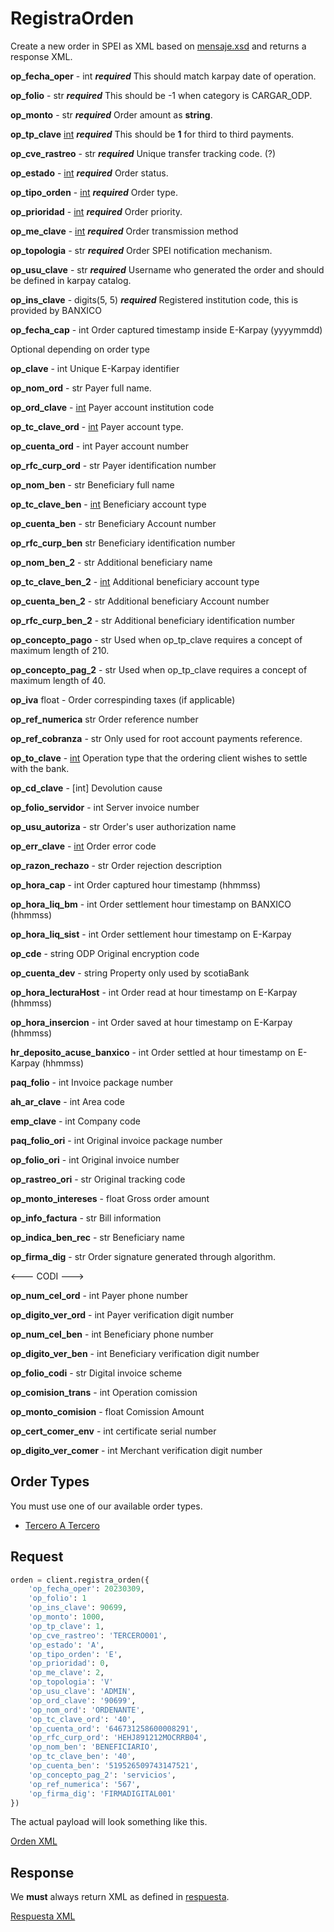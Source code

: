 # RegistraOrden
Create a new order in SPEI as XML based on [mensaje.xsd](https://drive.google.com/file/d/1bf28_MmSRywfCvIwcPO2IyaEOwPFvKlJ/view?usp=sharing) and returns a response XML.

**op_fecha_oper** - int **_required_** This should match karpay date of operation.

**op_folio** - str **_required_** This should be -1 when category is CARGAR_ODP.

**op_monto** - str **_required_** Order amount as **string**.

**op_tp_clave** [int](/spei/types.py#4) **_required_** This should be **1** for third to third payments.

**op_cve_rastreo** - str **_required_** Unique transfer tracking code. (?)

**op_estado** - [int](/spei/types.py#74)  **_required_** Order status.

**op_tipo_orden** - [int](/spei/types.py#31) **_required_** Order type.

**op_prioridad** - [int](/spei/types.py#56) **_required_** Order priority.

**op_me_clave** - [int](/spei/types.py#89) **_required_** Order transmission method

**op_topologia** - str **_required_** Order SPEI notification mechanism.

**op_usu_clave** - str **_required_** Username who generated the order and should be defined in karpay catalog.

**op_ins_clave** - digits(5, 5) **_required_** Registered institution code, this is provided by BANXICO

**op_fecha_cap** - int Order captured timestamp inside E-Karpay (yyyymmdd)

Optional depending on order type

**op_clave** - int Unique E-Karpay identifier

**op_nom_ord** - str Payer full name.

**op_ord_clave** - [int](/spei/types.py#81) Payer account institution code

**op_tc_clave_ord** - [int](/spei/types.py#36) Payer account type.

**op_cuenta_ord** - int Payer account number

**op_rfc_curp_ord** - str Payer identification number

**op_nom_ben** - str  Beneficiary full name

**op_tc_clave_ben** - [int](/spei/types.py#36) Beneficiary account type

**op_cuenta_ben** - str Beneficiary Account number

**op_rfc_curp_ben** str Beneficiary identification number

**op_nom_ben_2** - str Additional beneficiary name

**op_tc_clave_ben_2** - [int](/spei/types.py#36) Additional beneficiary account type

**op_cuenta_ben_2** - str Additional beneficiary Account number

**op_rfc_curp_ben_2** - str Additional beneficiary identification number

**op_concepto_pago** - str Used when op_tp_clave requires a concept of maximum length of 210.

**op_concepto_pag_2** - str Used when op_tp_clave requires a concept of maximum length of 40.

**op_iva** float - Order correspinding taxes (if applicable)

**op_ref_numerica** str Order reference number

**op_ref_cobranza** - str Only used for root account payments reference.

**op_to_clave** - [int](/spei/types.py#4) Operation type that the ordering client wishes to settle with the bank.

**op_cd_clave** - [int] Devolution cause

**op_folio_servidor** - int Server invoice number

**op_usu_autoriza** - str Order's user authorization name

**op_err_clave** - [int](/spei/errors.py) Order error code

**op_razon_rechazo** - str Order rejection description

**op_hora_cap** - int Order captured hour timestamp (hhmmss)

**op_hora_liq_bm** - int Order settlement hour timestamp on BANXICO (hhmmss)

**op_hora_liq_sist** - int Order settlement hour timestamp on E-Karpay

**op_cde** - string ODP Original encryption code

**op_cuenta_dev** - string Property only used by scotiaBank

**op_hora_lecturaHost** - int Order read at hour timestamp on E-Karpay (hhmmss)

**op_hora_insercion** - int Order saved at hour timestamp on E-Karpay (hhmmss)

**hr_deposito_acuse_banxico** - int  Order settled at hour timestamp on E-Karpay (hhmmss)

**paq_folio** - int Invoice package number

**ah_ar_clave** - int Area code

**emp_clave** - int Company code

**paq_folio_ori** - int Original invoice package number

**op_folio_ori** - int Original invoice number

**op_rastreo_ori** - str Original tracking code

**op_monto_intereses** - float Gross order amount

**op_info_factura** - str Bill information

**op_indica_ben_rec** - str Beneficiary name

**op_firma_dig** - str Order signature generated through algorithm.

<--- CODI --->

**op_num_cel_ord** - int Payer phone number

**op_digito_ver_ord** - int Payer verification digit number

**op_num_cel_ben** - int Beneficiary phone number

**op_digito_ver_ben** - int Beneficiary verification digit number

**op_folio_codi** - str Digital invoice scheme

**op_comision_trans** - int Operation comission

**op_monto_comision** - float Comission Amount

**op_cert_comer_env** - int certificate serial number

**op_digito_ver_comer** - int Merchant verification digit number


## Order Types
You must use one of our available order types.

- [Tercero A Tercero](/spei/resources/orden.py#107)

## Request

```python
orden = client.registra_orden({
    'op_fecha_oper': 20230309,
    'op_folio': 1
    'op_ins_clave': 90699,
    'op_monto': 1000,
    'op_tp_clave': 1,
    'op_cve_rastreo': 'TERCERO001',
    'op_estado': 'A',
    'op_tipo_orden': 'E',
    'op_prioridad': 0,
    'op_me_clave': 2,
    'op_topologia': 'V'
    'op_usu_clave': 'ADMIN',
    'op_ord_clave': '90699',
    'op_nom_ord': 'ORDENANTE',
    'op_tc_clave_ord': '40',
    'op_cuenta_ord': '646731258600008291',
    'op_rfc_curp_ord': 'HEHJ891212MOCRRB04',
    'op_nom_ben': 'BENEFICIARIO',
    'op_tc_clave_ben': '40',
    'op_cuenta_ben': '519526509743147521',
    'op_concepto_pag_2': 'servicios',
    'op_ref_numerica': '567',
    'op_firma_dig': 'FIRMADIGITAL001'
})
```

The actual payload will look something like this.

[Orden XML](../tests/fixtures/orden.xml)

## Response
We **must** always return XML as defined in [respuesta](/spei/resources/respuesta.py#8).

[Respuesta XML](../tests/fixtures/respuesta.xml)
